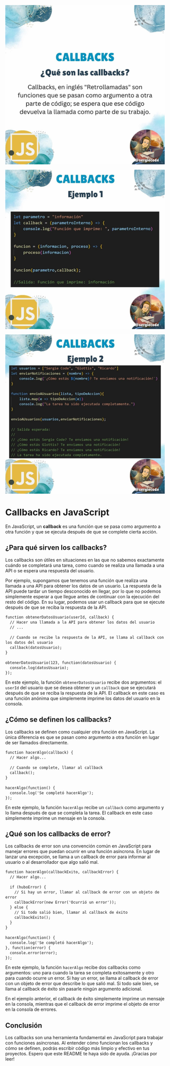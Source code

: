 ![enter image description here](https://raw.githubusercontent.com/sergiecode/callback-tutorial/master/1.jpg)

![enter image description here](https://raw.githubusercontent.com/sergiecode/callback-tutorial/master/2.jpg)

![enter image description here](https://raw.githubusercontent.com/sergiecode/callback-tutorial/master/3.jpg)

# Callbacks en JavaScript

En JavaScript, un **callback** es una función que se pasa como argumento a otra función y que se ejecuta después de que se complete cierta acción.

## ¿Para qué sirven los callbacks?

Los callbacks son útiles en situaciones en las que no sabemos exactamente cuándo se completará una tarea, como cuando se realiza una llamada a una API o se espera una respuesta del usuario.

Por ejemplo, supongamos que tenemos una función que realiza una llamada a una API para obtener los datos de un usuario. La respuesta de la API puede tardar un tiempo desconocido en llegar, por lo que no podemos simplemente esperar a que llegue antes de continuar con la ejecución del resto del código. En su lugar, podemos usar un callback para que se ejecute después de que se reciba la respuesta de la API.

    function obtenerDatosUsuario(userId, callback) {
      // Hacer una llamada a la API para obtener los datos del usuario
      // ...
      
      // Cuando se recibe la respuesta de la API, se llama al callback con los datos del usuario
      callback(datosUsuario);
    }
    
    obtenerDatosUsuario(123, function(datosUsuario) {
      console.log(datosUsuario);
    });

En este ejemplo, la función `obtenerDatosUsuario` recibe dos argumentos: el `userId` del usuario que se desea obtener y un `callback` que se ejecutará después de que se reciba la respuesta de la API. El callback en este caso es una función anónima que simplemente imprime los datos del usuario en la consola.

## ¿Cómo se definen los callbacks?

Los callbacks se definen como cualquier otra función en JavaScript. La única diferencia es que se pasan como argumento a otra función en lugar de ser llamados directamente.

    function hacerAlgo(callback) {
      // Hacer algo...
      
      // Cuando se complete, llamar al callback
      callback();
    }
    
    hacerAlgo(function() {
      console.log('Se completó hacerAlgo');
    });

En este ejemplo, la función `hacerAlgo` recibe un `callback` como argumento y lo llama después de que se completa la tarea. El callback en este caso simplemente imprime un mensaje en la consola.

## ¿Qué son los callbacks de error?

Los callbacks de error son una convención común en JavaScript para manejar errores que puedan ocurrir en una función asíncrona. En lugar de lanzar una excepción, se llama a un callback de error para informar al usuario o al desarrollador que algo salió mal.


    function hacerAlgo(callbackExito, callbackError) {
      // Hacer algo...
      
      if (huboError) {
        // Si hay un error, llamar al callback de error con un objeto de error
        callbackError(new Error('Ocurrió un error'));
      } else {
        // Si todo salió bien, llamar al callback de éxito
        callbackExito();
      }
    }
    
    hacerAlgo(function() {
      console.log('Se completó hacerAlgo');
    }, function(error) {
      console.error(error);
    });

En este ejemplo, la función `hacerAlgo` recibe dos callbacks como argumentos: uno para cuando la tarea se completa exitosamente y otro para cuando ocurre un error. Si hay un error, se llama al callback de error con un objeto de error que describe lo que salió mal. Si todo sale bien, se llama al callback de éxito sin pasarle ningún argumento adicional.

En el ejemplo anterior, el callback de éxito simplemente imprime un mensaje en la consola, mientras que el callback de error imprime el objeto de error en la consola de errores.

## Conclusión

Los callbacks son una herramienta fundamental en JavaScript para trabajar con funciones asíncronas. Al entender cómo funcionan los callbacks y cómo se definen, podrás escribir código más limpio y efectivo en tus proyectos. Espero que este README te haya sido de ayuda. ¡Gracias por leer!
